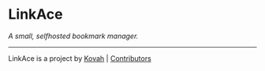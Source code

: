 # LinkAce

_A small, selfhosted bookmark manager._

---

LinkAce is a project by [Kovah](https://kovah.de) | [Contributors](https://github.com/Kovah/LinkAce/graphs/contributors)

